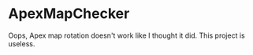 # ApexMapChecker

Oops, Apex map rotation doesn't work like I thought it did. This project is useless.
